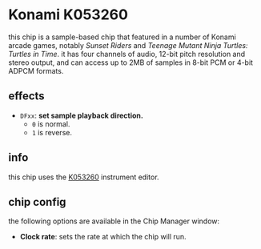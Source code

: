 # Konami K053260

this chip is a sample-based chip that featured in a number of Konami arcade games, notably _Sunset Riders_ and _Teenage Mutant Ninja Turtles: Turtles in Time_. it has four channels of audio, 12-bit pitch resolution and stereo output, and can access up to 2MB of samples in 8-bit PCM or 4-bit ADPCM formats.

## effects

- `DFxx`: **set sample playback direction.**
  - `0` is normal.
  - `1` is reverse.

## info

this chip uses the [K053260](../4-instrument/k053260.md) instrument editor.

## chip config

the following options are available in the Chip Manager window:

- **Clock rate**: sets the rate at which the chip will run.

